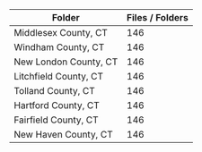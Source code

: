 | Folder                |   Files / Folders |
|-----------------------|-------------------|
| Middlesex County, CT  |               146 |
| Windham County, CT    |               146 |
| New London County, CT |               146 |
| Litchfield County, CT |               146 |
| Tolland County, CT    |               146 |
| Hartford County, CT   |               146 |
| Fairfield County, CT  |               146 |
| New Haven County, CT  |               146 |
